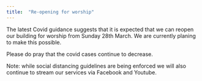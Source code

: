 ```yaml
---
title:  "Re-opening for worship"
---
```

The latest Covid guidance suggests that it is expected that we can reopen our building for worship from Sunday 28th March. We are currently planing to make this possible. 

Please do pray that the covid cases continue to decrease. 

Note: while social distancing guidelines are being enforced we will also continue to stream our services via Facebook and Youtube.
